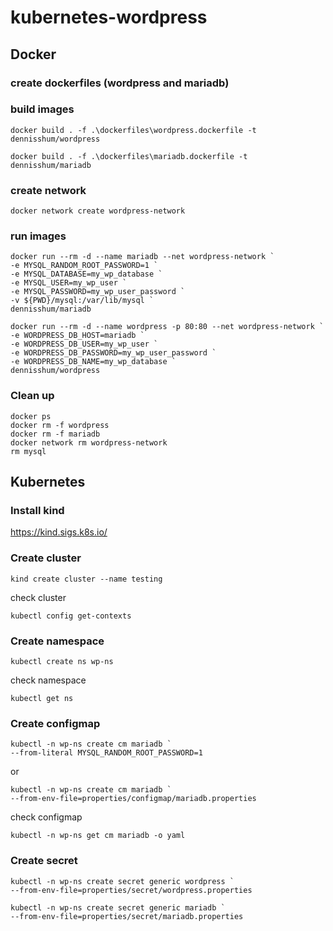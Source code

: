 # kubernetes-wordpress

## Docker

### create dockerfiles (wordpress and mariadb)
### build images
```
docker build . -f .\dockerfiles\wordpress.dockerfile -t dennisshum/wordpress
```
```
docker build . -f .\dockerfiles\mariadb.dockerfile -t dennisshum/mariadb
```
### create network
```
docker network create wordpress-network
```
### run images
```
docker run --rm -d --name mariadb --net wordpress-network `
-e MYSQL_RANDOM_ROOT_PASSWORD=1 `
-e MYSQL_DATABASE=my_wp_database `
-e MYSQL_USER=my_wp_user `
-e MYSQL_PASSWORD=my_wp_user_password `
-v ${PWD}/mysql:/var/lib/mysql `
dennisshum/mariadb
```
```
docker run --rm -d --name wordpress -p 80:80 --net wordpress-network `
-e WORDPRESS_DB_HOST=mariadb `
-e WORDPRESS_DB_USER=my_wp_user `
-e WORDPRESS_DB_PASSWORD=my_wp_user_password `
-e WORDPRESS_DB_NAME=my_wp_database `
dennisshum/wordpress
```
### Clean up
```
docker ps
docker rm -f wordpress
docker rm -f mariadb
docker network rm wordpress-network
rm mysql
```

## Kubernetes

### Install kind
https://kind.sigs.k8s.io/

### Create cluster
```
kind create cluster --name testing
```
check cluster
```
kubectl config get-contexts
```

### Create namespace
```
kubectl create ns wp-ns
```
check namespace
```
kubectl get ns
```

### Create configmap
```
kubectl -n wp-ns create cm mariadb `
--from-literal MYSQL_RANDOM_ROOT_PASSWORD=1
```
or
```
kubectl -n wp-ns create cm mariadb `
--from-env-file=properties/configmap/mariadb.properties
```
check configmap
```
kubectl -n wp-ns get cm mariadb -o yaml
```

### Create secret
```
kubectl -n wp-ns create secret generic wordpress `
--from-env-file=properties/secret/wordpress.properties
```
```
kubectl -n wp-ns create secret generic mariadb `
--from-env-file=properties/secret/mariadb.properties
```